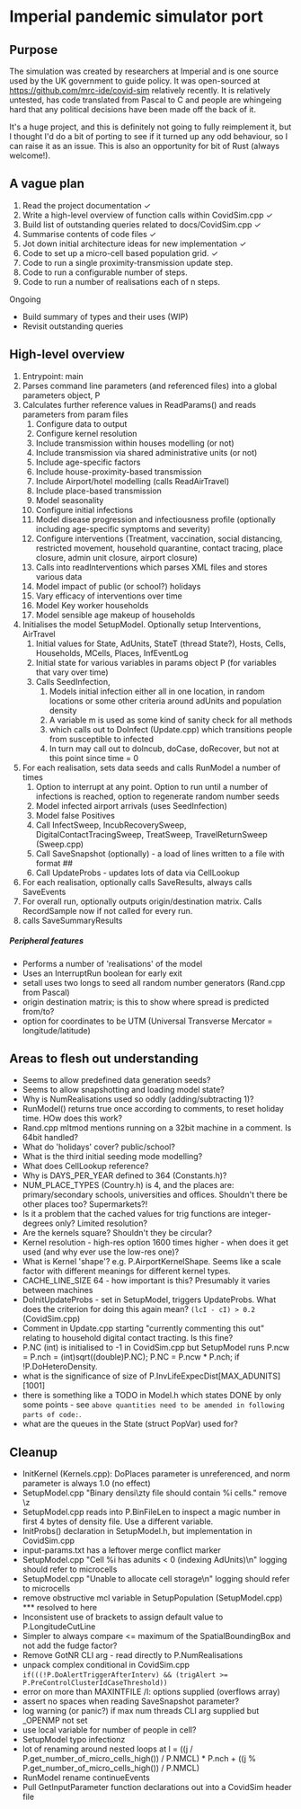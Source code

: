 # Imperial pandemic simulator port

## Purpose

The simulation was created by researchers at Imperial and is one source used by the UK government to guide policy. It was open-sourced at https://github.com/mrc-ide/covid-sim relatively recently.
It is relatively untested, has code translated from Pascal to C and people are whingeing hard that any political decisions
have been made off the back of it.

It's a huge project, and this is definitely not going to fully reimplement it, but I thought I'd do a bit of porting to see if it turned up any odd behaviour, so I can raise it as an issue.
This is also an opportunity for bit of Rust (always welcome!).

## A vague plan

1. Read the project documentation ✓
2. Write a high-level overview of function calls within CovidSim.cpp ✓
3. Build list of outstanding queries related to docs/CovidSim.cpp ✓
4. Summarise contents of code files ✓
5. Jot down initial architecture ideas for new implementation ✓
6. Code to set up a micro-cell based population grid. ✓
7. Code to run a single proximity-transmission update step.
8. Code to run a configurable number of steps.
9. Code to run a number of realisations each of n steps.

Ongoing 
- Build summary of types and their uses (WIP)
- Revisit outstanding queries

## High-level overview

1. Entrypoint: main
2. Parses command line parameters (and referenced files) into a global parameters object, P
3. Calculates further reference values in ReadParams() and reads parameters from param files
   1. Configure data to output
   2. Configure kernel resolution
   3. Include transmission within houses modelling (or not)
   4. Include transmission via shared administrative units (or not)
   5. Include age-specific factors
   6. Include house-proximity-based transmission
   7. Include Airport/hotel modelling (calls ReadAirTravel)
   8. Include place-based transmission
   9. Model seasonality
   10. Configure initial infections
   11. Model disease progression and infectiousness profile (optionally including age-specific symptoms and severity)
   12. Configure interventions (Treatment, vaccination, social distancing, restricted movement, household quarantine, contact tracing, place closure, admin unit closure, airport closure)
   13. Calls into readInterventions which parses XML files and stores various data
   14. Model impact of public (or school?) holidays
   15. Vary efficacy of interventions over time
   16. Model Key worker households
   17. Model sensible age makeup of households
4. Initialises the model SetupModel. Optionally setup Interventions, AirTravel
   1. Initial values for State, AdUnits, StateT (thread State?), Hosts, Cells, Households, MCells, Places, InfEventLog
   2. Initial state for various variables in params object P (for variables that vary over time)
   3. Calls SeedInfection,
      1. Models initial infection either all in one location, in random locations or some other criteria around adUnits and population density 
      2. A variable m is used as some kind of sanity check for all methods
      3. which calls out to DoInfect (Update.cpp) which transitions people from susceptible to infected
      4. In turn may call out to doIncub, doCase, doRecover, but not at this point since time = 0
5. For each realisation, sets data seeds and calls RunModel a number of times
   1. Option to interrupt at any point. Option to run until a number of infections is reached, option to regenerate random number seeds
   2. Model infected airport arrivals (uses SeedInfection)
   3. Model false Positives
   4. Call InfectSweep, IncubRecoverySweep, DigitalContactTracingSweep, TreatSweep, TravelReturnSweep (Sweep.cpp)
   5. Call SaveSnapshot (optionally) - a load of lines written to a file with format ## <number>
   6. Call UpdateProbs - updates lots of data via CellLookup
6. For each realisation, optionally calls SaveResults, always calls SaveEvents
7. For overall run, optionally outputs origin/destination matrix. Calls RecordSample now if not called for every run.
8. calls SaveSummaryResults

##### Peripheral features
- Performs a number of 'realisations' of the model
- Uses an InterruptRun boolean for early exit
- setall uses two longs to seed all random number generators (Rand.cpp from Pascal)
- origin destination matrix; is this to show where spread is predicted from/to?
- option for coordinates to be UTM (Universal Transverse Mercator = longitude/latitude)

## Areas to flesh out understanding

- Seems to allow predefined data generation seeds?
- Seems to allow snapshotting and loading model state?
- Why is NumRealisations used so oddly (adding/subtracting 1)?
- RunModel() returns true once according to comments, to reset holiday time. HOw does this work?
- Rand.cpp mltmod mentions running on a 32bit machine in a comment. Is 64bit handled?
- What do 'holidays' cover? public/school?
- What is the third initial seeding mode modelling?
- What does CellLookup reference?
- Why is DAYS_PER_YEAR defined to 364 (Constants.h)?
- NUM_PLACE_TYPES (Country.h) is 4, and the places are: primary/secondary schools, universities and offices. Shouldn't there be other places too? Supermarkets?!
- Is it a problem that the cached values for trig functions are integer-degrees only? Limited resolution?
- Are the kernels square? Shouldn't they be circular?
- Kernel resolution - high-res option 1600 times higher - when does it get used (and why ever use the low-res one)?
- What is Kernel 'shape'? e.g. P.AirportKernelShape. Seems like a scale factor with different meanings for different kernel types.
- CACHE_LINE_SIZE 64 - how important is this? Presumably it varies between machines
- DoInitUpdateProbs - set in SetupModel, triggers UpdateProbs. What does the criterion for doing this again mean? `(lcI - cI) > 0.2` (CovidSim.cpp) 
- Comment in Update.cpp starting "currently commenting this out" relating to household digital contact tracting. Is this fine?
- P.NC (int) is initialised to -1 in CovidSim.cpp but SetupModel runs P.ncw = P.nch = (int)sqrt((double)P.NC); P.NC = P.ncw * P.nch; if !P.DoHeteroDensity.
- what is the significance of size of P.InvLifeExpecDist[MAX_ADUNITS][1001]
- there is something like a TODO in Model.h which states DONE by only some points - see `above quantities need to be amended in following parts of code:`.
- what are the queues in the State (struct PopVar) used for?

## Cleanup

- InitKernel (Kernels.cpp): DoPlaces parameter is unreferenced, and norm parameter is always 1.0 (no effect)
- SetupModel.cpp "Binary densi\zty file should contain %i cells." remove \z
- SetupModel.cpp reads into P.BinFileLen to inspect a magic number in first 4 bytes of density file. Use a different variable.
- InitProbs() declaration in SetupModel.h, but implementation in CovidSim.cpp
- input-params.txt has a leftover merge conflict marker
- SetupModel.cpp "Cell %i has adunits < 0 (indexing AdUnits)\n" logging should refer to microcells
- SetupModel.cpp "Unable to allocate cell storage\n" logging should refer to microcells
- remove obstructive mcl variable in SetupPopulation (SetupModel.cpp)
*** resolved to here
- Inconsistent use of brackets to assign default value to P.LongitudeCutLine
- Simpler to always compare <= maximum of the SpatialBoundingBox and not add the fudge factor? 
- Remove GotNR CLI arg - read directly to P.NumRealisations
- unpack complex conditional in CovidSim.cpp `if(((!P.DoAlertTriggerAfterInterv) && (trigAlert >= P.PreControlClusterIdCaseThreshold))`
- error on more than MAXINTFILE /I: options supplied (overflows array)
- assert no spaces when reading SaveSnapshot parameter?
- log warning (or panic?) if max num threads CLI arg supplied but _OPENMP not set
- use local variable for number of people in cell?
- SetupModel typo infectionz
- lot of renaming around nested loops at l = ((j / P.get_number_of_micro_cells_high()) / P.NMCL) * P.nch + ((j % P.get_number_of_micro_cells_high()) / P.NMCL)
- RunModel rename continueEvents
- Pull GetInputParameter function declarations out into a CovidSim header file